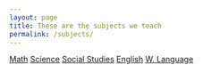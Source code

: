 ```yaml
---
layout: page
title: These are the subjects we teach
permalink: /subjects/
---
```

<html>
<style>
ul {
  display: inline;
  margin: 0;
  padding: 0;
}
ul li {display: inline-block;}
ul li:hover {background: yellow;
             color: midnightblue;}
ul li:hover ul {display: block;}
ul li ul {
  position: absolute;
  width: 200px;
  display: none;
}
ul li ul li {
  background: yellow;
  color: midnightblue;
  display: block;
}
ul li ul li a {display:block !important;}
ul li ul li:hover {background: yellow;}
</style>
<body>

<div>
  <ul>
    <li>
      <a href="#">Math</a>
        <ul>
          <li><a href="#">Algebra 1</a></li>
          <li><a href="#">Algebra 2</a></li>
          <li><a href="#">Geometry</a></li>
          <li><a href="#">Pre Calculus</a></li>
          <li><a href="#">Calculus</a></li>
        </ul>
    </li>
    <li>
      <a href="#">Science</a>
      <ul>
        <li><a href="#">Biology</a></li>
        <li><a href="#">Chemistry</a></li>
        <li><a href="#">Environmental Science</a></li>
      </ul>
    </li>
    <li>
      <a href="#">Social Studies</a>
        <ul>
          <li><a href="#">U.S. History</a></li>
          <li><a href="#">World History</a></li>
          <li><a href="#">Government</a></li>
        </ul>
    </li>
    <li>
      <a href="#">English</a>
        <ul>
          <li><a href="#">Grammer</a></li>
          <li><a href="#">Link 2</a></li>
          <li><a href="#">Link 3</a></li>
        </ul>
    </li>
    <li>
      <a href="#">W. Language</a>
        <ul>
          <li><a href="#">Spanish</a></li>
          <li><a href="#">Dutch</a></li>
          <li><a href="#">Thelagu</a></li>
        </ul>
    </li>
    <li>
      
  </ul>
</div>

</body>
</html>



